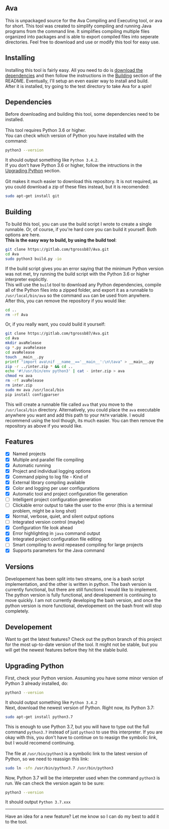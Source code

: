 ## Ava ##
This is unpackaged source for the Ava Compiling and Executing tool, or ava for short.  This tool was created to simplify compiling and running Java programs from the command line.  It simplifies 
compiling multiple files organized into packages and is able to export compiled files into seperate directories.  Feel free to download and use or modify this tool for easy use.

## Installing ##
Installing this tool is fairly easy. All you need to do is [download the dependencies](#dependencies) and then follow the instructions in 
the [Building](#building) section of the README. Eventually, I'll setup an even easier way to install and build.</br>
After it is installed, try going to the test directory to take Ava for a spin!

## Dependencies ##
Before downloading and building this tool, some dependencies need to be installed.<br/>
<br/>
This tool requires Python 3.6 or higher.<br/>
You can check which version of Python you have installed with the command:
```bash
python3 --version
```
It should output something like `Python 3.4.2`.<br/>
If you don't have Python 3.6 or higher, follow the intructions in the [Upgrading Python](#upgrading-python) section.<br/>
<br/>
Git makes it much easier to download this repository.  It is not required, as you could download a zip of these files instead, but it is recomended:
```bash
sudo apt-get install git
```

## Building ##
To build this tool, you can use the build script I wrote to create a single runnable. Or, of course, if you're hard core you can build it yourself. Both options 
are here.<br/>
**This is the easy way to build, by using the build tool**:
```bash
git clone https://gitlab.com/tgrossb87/Ava.git
cd Ava
sudo python3 build.py -io
```
If the build script gives you an error saying that the minimum Python version was not met, try running the build script with the Python 3.6 or higher interpreter explicitly.<br/>
This will use the `build` tool to download any Python dependencies, compile all of the Python files into a zipped folder, and export it as a 
runnable to `/usr/local/bin/ava` so the command `ava` can be used from anywhere.<br/>
After this, you can remove the repository if you would like:
```bash
cd ..
rm -rf Ava
```
Or, if you really want, you could build it yourself:
```bash
git clone https://gitlab.com/tgrossb87/Ava.git
cd Ava
mkdir avaRelease
cp *.py avaRelease
cd avaRelease
touch __main__.py
printf "import ava\nif __name__=='__main__':\n\tava" > __main__.py
zip -r ../inter.zip * && cd ..
echo '#!/usr/bin/env python3' | cat - inter.zip > ava
chmod +x ava
rm -rf avaRelease
rm inter.zip
sudo mv ava /usr/local/bin
pip install configparser
```
This will create a runnable file called `ava` that you move to the `/usr/local/bin` directory. Alternatively, you could place the `ava` executable anywhere you want and add this path 
to your `PATH` variable. I would recommend using the tool though, its much easier.  You can then remove the repository as above if you would like.

## Features ##
- [X] Named projects
- [X] Multiple and parallel file compiling
- [X] Automatic running
- [X] Project and individual logging options
- [X] Command piping to log file - Kind of
- [X] External library compiling available
- [X] Color and logging per user configurations
- [X] Automatic tool and project configuration file generation
- [ ] Intelligent project configuration generation
- [ ] Clickable error output to take the user to the error (this is a terminal problem, might be a long shot)
- [X] Normal, verbose, quiet, and silent output options
- [ ] Integrated version control (maybe)
- [X] Configuration file look ahead
- [X] Error highlighting in `java` command output
- [X] Integrated project configuration file editing
- [ ] Smart compiling to avoid repeased compiling for large projects
- [X] Supports parameters for the Java command

## Versions ##
Developement has been split into two streams, one is a bash script implementation, and the other is written in python.  The bash version is currently functional, but there are still functions I would like to 
implement.  The python version is fully functional, and developement is continuing to move quickly.  I am not currently developing the bash version, and once the python version is more functional, developement on 
the bash front will stop completely.

## Developement ##
Want to get the latest features? Check out the python branch of this project for the most up-to-date version of the tool.  It might not be stable, but you will get the newest features before they hit 
the stable build.

## Upgrading Python ##
First, check your Python version.  Assuming you have some minor version of Python 3 already installed, do:
```bash
python3 --version
```
It should output something like `Python 3.4.2`<br/>
Next, download the newest version of Python.  Right now, its Python 3.7:
```bash
sudo apt-get install python3.7
```
This is enough to use Python 3.7, but you will have to type out the full command `python3.7` instead of just `python3` to use this 
interpreter.  If you are okay with this, you don't have to continue on to reasign the symbolic link, but I would recomend continuing.<br/>
<br/>
The file at `/usr/bin/python3` is a symbolic link to the latest version of Python, so we need to reassign this link:
```bash
sudo ln -sfn /usr/bin/python3.7 /usr/bin/python3
```
Now, Python 3.7 will be the interpreter used when the command `python3` is run.  We can check the version again to be sure:
```bash
python3 --version
```
It should output `Python 3.7.xxx`
<hr/>
Have an idea for a new feature? Let me know so I can do my best to add it to the tool.
